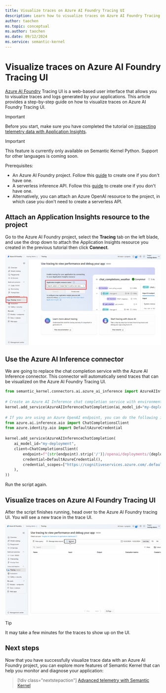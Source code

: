 ```yaml
---
title: Visualize traces on Azure AI Foundry Tracing UI
description: Learn how to visualize traces on Azure AI Foundry Tracing UI
author: taochen
ms.topic: conceptual
ms.author: taochen
ms.date: 09/12/2024
ms.service: semantic-kernel
---
```


# Visualize traces on Azure AI Foundry Tracing UI

[Azure AI Foundry](/azure/ai-studio/) Tracing UI is a web-based user interface that allows you to visualize traces and logs generated by your applications. This article provides a step-by-step guide on how to visualize traces on Azure AI Foundry Tracing UI.

> [!IMPORTANT]
> Before you start, make sure you have completed the tutorial on [inspecting telemetry data with Application Insights](./telemetry-with-app-insights.md).

> [!IMPORTANT]
> This feature is currently only available on Semantic Kernel Python. Support for other languages is coming soon.

Prerequisites:

- An Azure AI Foundry project. Follow this [guide](/azure/ai-studio/how-to/create-projects) to create one if you don't have one.
- A serverless inference API. Follow this [guide](/azure/ai-studio/how-to/deploy-models-serverless) to create one if you don't have one.
- Alternatively, you can attach an Azure OpenAI resource to the project, in which case you don't need to create a serverless API.

## Attach an Application Insights resource to the project

Go to the Azure AI Foundry project, select the **Tracing** tab on the left blade, and use the drop down to attach the Application Insights resource you created in the previous tutorial then click **Connect**.

![Attach an Application Insights resource to the project](../../../media/azure-ai-foundry-attach-app-insights.png)

## Use the Azure AI Inference connector

We are going to replace the chat completion service with the Azure AI Inference connector. This connector will automatically send traces that can be visualized on the Azure AI Foundry Tracing UI.

```python
from semantic_kernel.connectors.ai.azure_ai_inference import AzureAIInferenceChatCompletion

# Create an Azure AI Inference chat completion service with environment variables
kernel.add_service(AzureAIInferenceChatCompletion(ai_model_id="my-deployment", service_id="my-service-id"))

# If you are using an Azure OpenAI endpoint, you can do the following instead.
from azure.ai.inference.aio import ChatCompletionsClient
from azure.identity.aio import DefaultAzureCredential

kernel.add_service(AzureAIInferenceChatCompletion(
    ai_model_id="my-deployment",
    client=ChatCompletionsClient(
        endpoint=f"{str(endpoint).strip('/')}/openai/deployments/{deployment_name}",
        credential=DefaultAzureCredential(),
        credential_scopes=["https://cognitiveservices.azure.com/.default"],
    ),
))
```

Run the script again.

## Visualize traces on Azure AI Foundry Tracing UI

After the script finishes running, head over to the Azure AI Foundry tracing UI. You will see a new trace in the trace UI.

![Visualize traces on Azure AI Foundry Tracing UI](../../../media/azure-ai-foundry-tracing-ui.gif)

> [!TIP]
> It may take a few minutes for the traces to show up on the UI.

## Next steps

Now that you have successfully visualize trace data with an Azure AI Foundry project, you can explore more features of Semantic Kernel that can help you monitor and diagnose your application:

> [!div class="nextstepaction"]
> [Advanced telemetry with Semantic Kernel](./telemetry-advanced.md)
